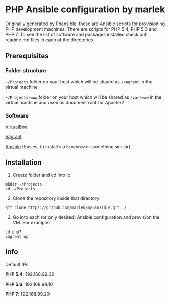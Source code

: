 # PHP Ansible configuration by marlek

Originally generated by [Phansible](https://http://phansible.com), these are Ansible scripts for provisioning PHP development machines. There are scripts for PHP 5.4, PHP 5.6 and PHP 7. To see the list of software and packages installed check out readme.md files in each of the directories

## Prerequisites

### Folder structure

`~/Projects` folder on your host which will be shared as `/vagrant` in the virtual machine

`~/Projects/www` folder on your host which will be shared as `/var/www` in the virtual machine and used as document root for Apache2

### Software

[VirtualBox](https://www.virtualbox.org)

[Vagrant](https://www.vagrantup.com)

[Ansible](http://www.ansible.com) (Easiest to install via `homebrew` or something similar)

## Installation

1) Create folder and cd into it:
```
mkdir ~/Projects
cd ~/Projects
```
2) Clone the repository inside that directory:
```
git clone https://github.com/marlek/my-ansible.git ./
```
3) Go into each (or only desired) Ansible configuration and provision the VM. For example:
```
cd php7
vagrant up
```

## Info

Default IPs:

**PHP 5.4**: 192.168.99.30

**PHP 5.6**: 192.168.99.10

**PHP 7**: 192.168.99.20
